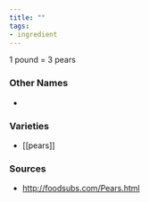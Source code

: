 ```yaml
---
title: ""
tags:
- ingredient
---
```

1 pound = 3 pears

### Other Names

* 

### Varieties

* [[pears]]

### Sources
* http://foodsubs.com/Pears.html
